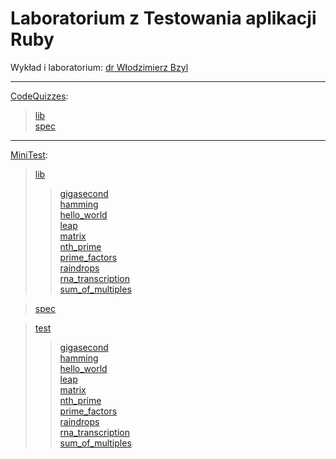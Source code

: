 # Laboratorium z Testowania aplikacji Ruby

Wykład i laboratorium: [dr Włodzimierz Bzyl](https://github.com/egzamin/tar)
***************************
[CodeQuizzes](CodeQuizzes):  
> [lib](CodeQuizzes/lib)  
> [spec](CodeQuizzes/spec)
***************************
[MiniTest](MiniTest):  
> [lib](MiniTest/lib)
>>[gigasecond](MiniTest/lib/gigasecond.rb)  
>>[hamming](MiniTest/lib/hamming.rb)  
>>[hello_world](MiniTest/lib/hello_world.rb)  
>>[leap](MiniTest/lib/leap.rb)  
>>[matrix](MiniTest/lib/matrix.rb)  
>>[nth_prime](MiniTest/lib/nth_prime.rb)  
>>[prime_factors](MiniTest/lib/prime_factors.rb)  
>>[raindrops](MiniTest/lib/raindrops.rb)  
>>[rna_transcription](MiniTest/lib/rna_transcription.rb)  
>>[sum_of_multiples](MiniTest/lib/sum_of_multiples.rb)  

> [spec](MiniTest/spec)

> [test](MiniTest/test)
>>[gigasecond](MiniTest/test/gigasecond/gigasecond_test.rb)  
>>[hamming](MiniTest/test/hamming/hamming_test.rb)  
>>[hello_world](MiniTest/test/hello-world/hello_world_test.rb)  
>>[leap](MiniTest/test/leap/leap_test.rb)  
>>[matrix](MiniTest/test/matrix/matrix_test.rb)  
>>[nth_prime](MiniTest/test/nth-prime/nth_prime_test.rb)  
>>[prime_factors](MiniTest/test/prime-factors/prime_factors_test.rb)  
>>[raindrops](MiniTest/test/raindrops/raindrops_test.rb)  
>>[rna_transcription](MiniTest/test/rna-transcription/rna_transcription_test.rb)  
>>[sum_of_multiples](MiniTest/test/sum-of-multiples/sum_of_multiples_test.rb) 